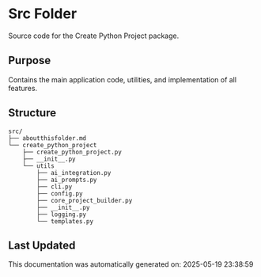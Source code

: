<!-- filepath: /home/michaelnewham/bin/python_projects/create_python_project/src/aboutthisfolder.md -->
# Src Folder

Source code for the Create Python Project package.

## Purpose

Contains the main application code, utilities, and implementation of all features.

## Structure

```
src/
├── aboutthisfolder.md
└── create_python_project
    ├── create_python_project.py
    ├── __init__.py
    └── utils
        ├── ai_integration.py
        ├── ai_prompts.py
        ├── cli.py
        ├── config.py
        ├── core_project_builder.py
        ├── __init__.py
        ├── logging.py
        └── templates.py
```

## Last Updated

This documentation was automatically generated on: 2025-05-19 23:38:59
